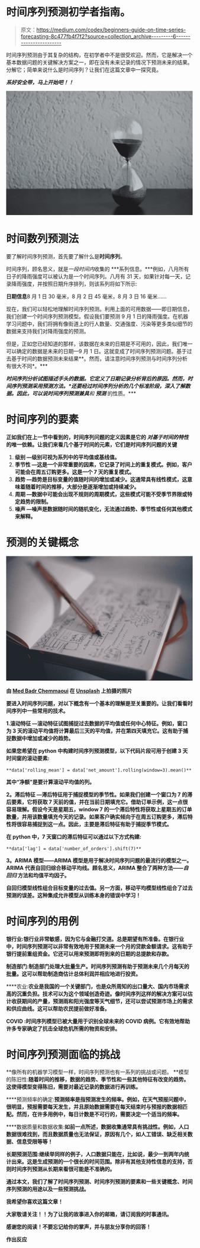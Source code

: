 # 时间序列预测初学者指南。

> 原文：<https://medium.com/codex/beginners-guide-on-time-series-forecasting-8c477fb4f7f2?source=collection_archive---------6----------------------->

时间序列预测由于其复杂的结构，在初学者中不是很受欢迎。然而，它是解决一个基本数据问题的关键解决方案之一，即在没有未来记录的情况下预测未来的结果。分解它；简单来说什么是时间序列？让我们在这篇文章中一探究竟。

***系好安全带，马上开始吧！！***

![](img/2a6b5fe0608799e0b51e738022951409.png)

# 时间数列预测法

要了解时间序列预测，首先要了解什么是**时间序列**。

时间序列，顾名思义，就是*一段时间内*收集的 ***系列信息。***例如，八月所有日子的降雨强度可以被认为是一个时间序列。八月有 31 天，如果针对每一天，记录降雨强度，并按照日期升序排列，则该系列将如下所示:

**日期信息**8 月 1 日 30 毫米，8 月 2 日 45 毫米，8 月 3 日 16 毫米……

现在，我们可以轻松地理解时间序列预测。利用上面的可用数据——即日期信息，我们创建一个时间序列预测模型。假设我们要预测 9 月 1 日的降雨强度。在机器学习问题中，我们将拥有像街道上的行人数量、交通强度、污染等更多类似细节的数据来支持我们对降雨强度的预测。

但是，正如您已经知道的那样，该数据在未来的日期是不可用的，因此，我们唯一可以确定的数据是未来的日期—9 月 1 日。这就变成了时间序列预测问题。基于过去基于时间的数据预测未来结果**。然而，请注意时间序列预测与时间序列分析有很大不同*。***

***时间序列分析试图描述手头的数据。它定义了日期记录分析背后的原因。然而，时间序列预测采用预测方法。*还要经过时间序列分析的几个标准阶段，深入了解数据。因此，可以说时间序列预测兼具**和* ***预测*** 的性质。***

# **时间序列的要素**

**正如我们在上一节中看到的，时间序列问题的定义因素是它的 ***对基于时间的特性*** 的唯一依赖。让我们来看几个基于时间的元素，它们是时间序列问题的关键**

1.  ****级别** —级别可视为系列中的平均值或基线值。**
2.  ****季节性** —这是一个非常重要的因素，它记录了时间上的重复模式。例如，客户可能会在周五订购更多。这是一个 7 天的重复模式。**
3.  ****趋势** —趋势是目标变量的值随时间的增加或减少。这通常具有线性模式，这意味着随着时间的推移，大部分是逐渐增加或持续减少。**
4.  ****周期** —数据中可能会出现不规则的周期模式，这些模式可能不受季节界限或特定趋势的限制。**
5.  ****噪声** —噪声是数据随时间的随机变化，无法通过趋势、季节性或任何其他模式来解释。**

# **预测的关键概念**

**![](img/18b52d533985bb11f67b80d668e3f82f.png)**

**由 [Med Badr Chemmaoui](https://unsplash.com/@medbadrc?utm_source=medium&utm_medium=referral) 在 [Unsplash](https://unsplash.com/?utm_source=medium&utm_medium=referral) 上拍摄的照片**

**要进入时间序列问题，对以下概念有一个基本的理解是至关重要的。让我们看看时间序列中一些常用的技术。**

**1.**滚动特征** —滚动特征试图捕捉过去数据的平均值或任何中心特征。例如，窗口为 3 天的滚动平均值将计算最后三天的平均值，并在第四天填充它。这有助于捕捉数据中增加或减少的趋势。**

**如果您希望在 python 中构建时间序列预测模型，以下代码片段可用于创建 3 天时间窗的滚动要素:**

```
**data['rolling_mean'] = data['net_amount'].rolling(window=3).mean()**
```

**其中“净额”是要计算滚动平均值的列。**

****2。滞后特征** —滞后特征用于捕捉模型的季节性。如果我们创建一个窗口为 7 的滞后要素，它将获取 7 天前的值，并在当前日期填充它。借助订单示例，这一点很容易理解。假设今天是星期五，window 7 的一个滞后特性将获取上星期五的订单数量，并用该数量填充今天的记录。如果客户确实倾向于在周五订购更多，滞后特性将很容易捕捉到这一点。因此，主要是滞后特征有助于捕捉季节模式。**

**在 python 中，7 天窗口的滞后特征可以通过以下方式构建:**

```
**data['lag'] = data['number_of_orders'].shift(7)**
```

****3。ARIMA 模型**——ARIMA 模型是用于解决时间序列问题的最流行的模型之一。ARIMA 代表自回归综合移动平均线。顾名思义，ARIMA 整合了两种方法——***自回归*** 方法和均值平均因子。**

**自回归模型线性组合目标变量的过去值。另一方面，移动平均模型线性组合了过去预测的误差。这种集成允许模型从训练本身的错误中学习！**

# **时间序列的用例**

****银行业**:银行业非常敏感，因为它与金融打交道。总是期望有所准备。在银行业中，时间序列预测可以非常有效地用于预测未来一个月的贷款金额请求。这有助于银行提前重组资金。它还可以用来预测即将到来的日期的总提款和存款。**

****制造部门**:制造部门处理大批量生产。时间序列预测有助于预测未来几个月每天的批量。这可以帮助制造商估计总体利润并相应地进行投资。**

****农业:**农业是我国的一个关键部门，也是众所周知的出口量大、国内市场需求高的沉重负担。技术可以为这个领域创造奇迹。像时间序列这样的解决方案可以估计收获期间的产量，预测雨和阳光强度等天气细节，还可以尝试预测市场上的需求和供应曲线。这可以帮助农民提前做好准备。**

**COVID :时间序列模型已被大量用于识别全球未来的 COVID 病例。它有效地帮助许多专家确定了抗击全球危机所需的物资和安排。**

# **时间序列预测面临的挑战**

**像所有的机器学习模型一样，时间序列预测也有一系列的挑战或问题。
**模型的陈旧性:**随着时间的推移，数据的趋势、季节性和一些其他特征有改变的趋势。这使得模型变得陈旧，需要对最近记录的数据进行再训练。**

****预测频率的确定:**预测频率是指预测发生的频率。例如，在天气预报问题中，很明显，预报需要每天发生，并且原始数据需要在每天结束时与预报的数据相匹配。然而，在许多用例中，每日计数是不可行的，需要决定一个适当的频率。**

****数据质量和数据收集:**如前一点所述，数据收集通常具有挑战性。例如，人口数据很难找到，而且数据质量也无法保证，原因有几个，如人工错误、缺乏相关数据、信息受限等等！**

****长期预测范围**:继续举同样的例子，人口数据只能在，比如说，最少一到两年内统计出来。这是生成预测的一个很长的时间范围。除非有其他支持性信息的支持，否则时间序列预测从长期来看很可能是不准确的。**

**通过本文，我们了解了时间序列预测、时间序列预测的要素和一些关键概念、时间序列预测的用途以及一些预测挑战。**

**我希望你喜欢这篇文章！**

**大家敬请关注！！为了让我的故事进入你的邮箱，请订阅我的时事通讯。**

**感谢您的阅读！不要忘记给你的掌声，并与朋友分享你的回答！**

**作出反应**